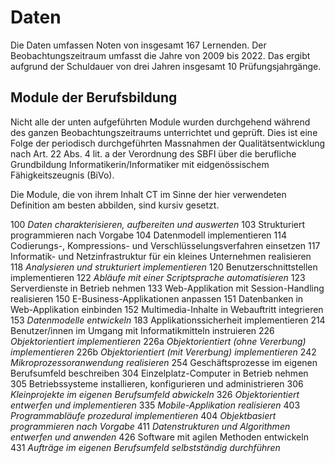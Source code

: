 # Daten

Die Daten umfassen Noten von insgesamt 167 Lernenden. Der
Beobachtungszeitraum umfasst die Jahre von 2009 bis 2022. Das ergibt
aufgrund der Schuldauer von drei Jahren insgesamt 10 Prüfungsjahrgänge.

## Module der Berufsbildung

Nicht alle der unten aufgeführten Module wurden durchgehend während des
ganzen Beobachtungszeitraums unterrichtet und geprüft. Dies ist eine
Folge der periodisch durchgeführten Massnahmen der Qualitätsentwicklung
nach Art. 22 Abs. 4 lit. a der Verordnung des SBFI über die berufliche
Grundbildung Informatikerin/Informatiker mit eidgenössischem
Fähigkeitszeugnis (BiVo).

Die Module, die von ihrem Inhalt CT im Sinne der hier verwendeten
Definition am besten abbilden, sind kursiv gesetzt.

100 *Daten charakterisieren, aufbereiten und auswerten*
103 Strukturiert programmieren nach Vorgabe
104 Datenmodell implementieren
114 Codierungs-, Kompressions- und Verschlüsselungsverfahren einsetzen
117 Informatik- und Netzinfrastruktur für ein kleines Unternehmen realisieren
118 *Analysieren und strukturiert implementieren*
120 Benutzerschnittstellen implementieren
122 *Abläufe mit einer Scriptsprache automatisieren*
123 Serverdienste in Betrieb nehmen
133 Web-Applikation mit Session-Handling realisieren
150 E-Business-Applikationen anpassen
151 Datenbanken in Web-Applikation einbinden
152 Multimedia-Inhalte in Webauftritt integrieren
153 *Datenmodelle entwickeln*
183 Applikationssicherheit implementieren
214 Benutzer/innen im Umgang mit Informatikmitteln instruieren
226 *Objektorientiert implementieren*
226a *Objektorientiert (ohne Vererbung) implementieren*
226b *Objektorientiert (mit Vererbung) implementieren*
242 *Mikroprozessoranwendung realisieren*
254 Geschäftsprozesse im eigenen Berufsumfeld beschreiben
304 Einzelplatz-Computer in Betrieb nehmen
305 Betriebssysteme installieren, konfigurieren und administrieren
306 *Kleinprojekte im eigenen Berufsumfeld abwickeln*
326 *Objektorientiert entwerfen und implementieren*
335 *Mobile-Applikation realisieren*
403 *Programmabläufe prozedural implementieren*
404 *Objektbasiert programmieren nach Vorgabe*
411 *Datenstrukturen und Algorithmen entwerfen und anwenden*
426 Software mit agilen Methoden entwickeln
431 *Aufträge im eigenen Berufsumfeld selbstständig durchführen*
